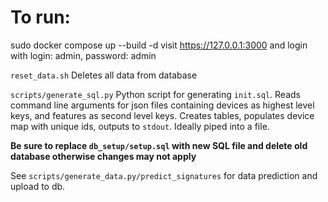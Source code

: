 # To run:
sudo docker compose up --build -d
visit https://127.0.0.1:3000 and login with login: admin, password: admin

`reset_data.sh`
Deletes all data from database

`scripts/generate_sql.py`
Python script for generating `init.sql`. Reads command line arguments for json files containing devices as highest level keys, and features as second level keys.
Creates tables, populates device map with unique ids, outputs to `stdout`. Ideally piped into a file.

**Be sure to replace `db_setup/setup.sql` with new SQL file and delete old database otherwise changes may not apply**

See `scripts/generate_data.py/predict_signatures` for data prediction and upload to db.
